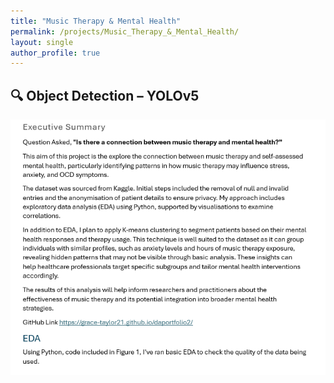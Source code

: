 ```yaml
---
title: "Music Therapy & Mental Health"
permalink: /projects/Music_Therapy_&_Mental_Health/
layout: single
author_profile: true
---
```

## 🔍 Object Detection – YOLOv5

![YOLO Detection Output](assets/images/1_Summary.png)
